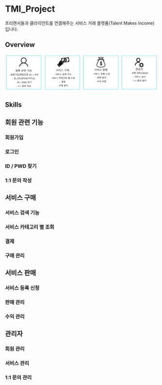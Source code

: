 # TMI_Project
프리랜서들과 클라이언트를 연결해주는 서비스 거래 플랫폼(Talent Makes Income) 입니다.

## Overview
![Alt text](images/project_overview.PNG)

## Skills

## 회원 관련 기능
### 회원가입
### 로그인
### ID / PWD 찾기
### 1:1 문의 작성
## 서비스 구매
### 서비스 검색 기능
### 서비스 카테고리 별 조회
### 결제
### 구매 관리
## 서비스 판매
### 서비스 등록 신청
### 판매 관리
### 수익 관리
## 관리자
### 회원 관리
### 서비스 관리
### 1:1 문의 관리
